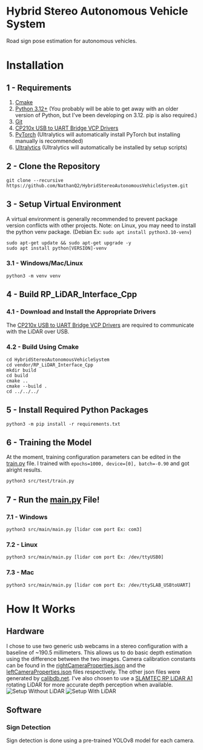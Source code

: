 # Hybrid Stereo Autonomous Vehicle System
Road sign pose estimation for autonomous vehicles.

# Installation
## 1 - Requirements
1. [Cmake](https://cmake.org/)
2. [Python 3.12+](https://www.python.org/) (You probably will be able to get away with an older version of Python, but I've been developing on 3.12. pip is also required.)
3. [Git](https://git-scm.com/)
4. [CP210x USB to UART Bridge VCP Drivers](https://www.silabs.com/developers/usb-to-uart-bridge-vcp-drivers?tab=downloads)
5. [PyTorch](https://pytorch.org/) (Ultralytics will automatically install PyTorch but installing manually is recommended)
6. [Ultralytics](https://docs.ultralytics.com/) (Ultralytics will automatically be installed by setup scripts)

## 2 - Clone the Repository
```git clone --recursive https://github.com/NathanQ2/HybridStereoAutonomousVehicleSystem.git```

## 3 - Setup Virtual Environment
A virtual environment is generally recommended to prevent package version conflicts with other projects.
Note: on Linux, you may need to install the python venv package. (Debian Ex: ```sudo apt install python3.10-venv```)
```
sudo apt-get update && sudo apt-get upgrade -y
sudo apt install python[VERSION]-venv
```

### 3.1 - Windows/Mac/Linux
```
python3 -m venv venv
```

## 4 - Build RP_LiDAR_Interface_Cpp
### 4.1 - Download and Install the Appropriate Drivers
The [CP210x USB to UART Bridge VCP Drivers](https://www.silabs.com/developers/usb-to-uart-bridge-vcp-drivers?tab=downloads) are required to communicate with the LiDAR over USB.

### 4.2 - Build Using Cmake
```
cd HybridStereoAutonomousVehicleSystem
cd vendor/RP_LiDAR_Interface_Cpp
mkdir build
cd build
cmake ..
cmake --build .
cd ../../../
```

## 5 - Install Required Python Packages
```python3 -m pip install -r requirements.txt```

## 6 - Training the Model
At the moment, training configuration parameters can be edited in the [train.py](src/test/train.py) file. I trained with ```epochs=1000, device=[0], batch=-0.90``` and got alright results.

```python3 src/test/train.py```

## 7 - Run the [main.py](src/main/main.py) File!
### 7.1 - Windows
```python3 src/main/main.py [lidar com port Ex: com3]```

### 7.2 - Linux
```python3 src/main/main.py [lidar com port Ex: /dev/ttyUSB0]```

### 7.3 - Mac
```python3 src/main/main.py [lidar com port Ex: /dev/ttySLAB_USBtoUART]```

# How It Works
## Hardware
I chose to use two generic usb webcams in a stereo configuration with a baseline of ~190.5 millimeters. 
This allows us to do basic depth estimation using the difference between the two images.
Camera calibration constants can be found in the [rightCameraProperties.json](cameraCalib/rightCameraProperties.json) and the [leftCameraProperties.json](cameraCalib/leftCameraProperties.json) files respectively.
The other json files were generated by [calibdb.net](https://www.calibdb.net/#).
I've also chosen to use a [SLAMTEC RP LiDAR A1](https://www.slamtec.ai/product/slamtec-rplidar-a1/) rotating LiDAR for more accurate depth perception when available.
![Setup Without LiDAR](assets/Setup_No_LiDAR.JPEG)
![Setup With LiDAR](assets/Setup_With_LiDAR.JPEG)

## Software
### Sign Detection
Sign detection is done using a pre-trained YOLOv8 model for each camera.